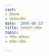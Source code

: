 ```yaml
---
cast:
- विश्वासः
- प्लाक्स्टनग्रॆगः
date: '2009-08-13'
title: प्लाक्स्टन-परीक्षा
topic:
- गणित-कौशलम्
- शक्ति-परीक्षा

---
```

